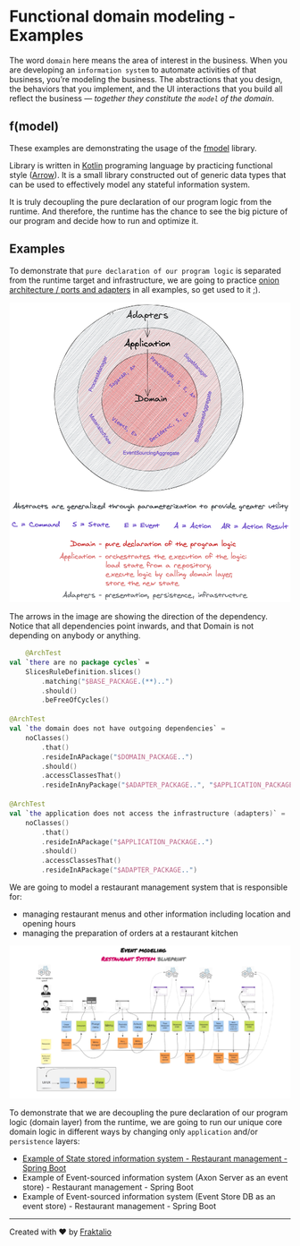 # Functional domain modeling - Examples

The word `domain` here means the area of interest in the business. When you are developing an `information system` to
automate activities of that business, you’re modeling the business. The abstractions that you design, the behaviors that
you implement, and the UI interactions that you build all reflect the business — *together they constitute the `model`
of the domain*.

## f(model)

These examples are demonstrating the usage of the [fmodel](https://fraktalio.com/fmodel)
library.

Library is written in [Kotlin](https://kotlinlang.org/) programing language by practicing functional
style ([Arrow](https://arrow-kt.io/)). It is a small library constructed out of generic data types that can be used to
effectively model any stateful information system.

It is truly decoupling the pure declaration of our program logic from the runtime. And therefore, the runtime has the
chance to see the big picture of our program and decide how to run and optimize it.

## Examples

To demonstrate that `pure declaration of our program logic` is separated from the runtime target and infrastructure, we
are going to
practice [onion architecture / ports and adapters](https://blog.ploeh.dk/2013/12/03/layers-onions-ports-adapters-its-all-the-same/)
in all examples, so get used to it ;).

![onion architecture image](.assets/onion.png)

The arrows in the image are showing the direction of the dependency. Notice that all dependencies point inwards, and
that Domain is not depending on anybody or anything.

```kotlin
    @ArchTest
val `there are no package cycles` =
    SlicesRuleDefinition.slices()
        .matching("$BASE_PACKAGE.(**)..")
        .should()
        .beFreeOfCycles()

@ArchTest
val `the domain does not have outgoing dependencies` =
    noClasses()
        .that()
        .resideInAPackage("$DOMAIN_PACKAGE..")
        .should()
        .accessClassesThat()
        .resideInAnyPackage("$ADAPTER_PACKAGE..", "$APPLICATION_PACKAGE..")

@ArchTest
val `the application does not access the infrastructure (adapters)` =
    noClasses()
        .that()
        .resideInAPackage("$APPLICATION_PACKAGE..")
        .should()
        .accessClassesThat()
        .resideInAPackage("$ADAPTER_PACKAGE..")
```

We are going to model a restaurant management system that is responsible for:

- managing restaurant menus and other information including location and opening hours
- managing the preparation of orders at a restaurant kitchen

![restaurant management - event model](.assets/event-model.jpg)

To demonstrate that we are decoupling the pure declaration of our program logic (domain layer) from the runtime, we are
going to run our unique core domain logic in different ways by changing only `application` and/or `persistence` layers:

- [Example of State stored information system - Restaurant management - Spring Boot](state-stored-system)
- Example of Event-sourced information system (Axon Server as an event store) - Restaurant management - Spring Boot
- Example of Event-sourced information system (Event Store DB as an event store) - Restaurant management - Spring Boot

---
Created with :heart: by [Fraktalio](https://fraktalio.com/)
